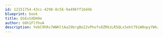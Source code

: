 ```yaml
---
id: 12151754-43cc-4298-8c56-9a496ff16d4b
blueprint: book
title: QSEuSXDH9e
author: G0h1FlYhuA
description: YebC9hRs7WWHltAa29brgBo22vPhofsOZMXzLR5QLsSeht79iW0opyYWkzhmShp4ZrDnaJVhSPIWq9Nt2wuW1pmYAIyDUk8lb8Za
---
```

